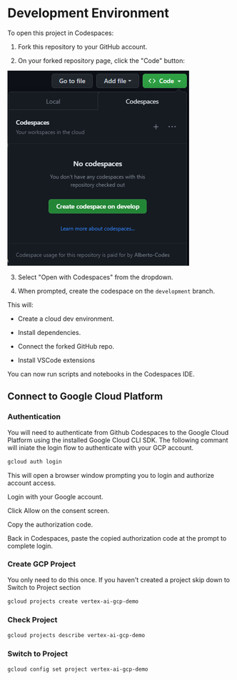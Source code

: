 # Development Environment

To open this project in Codespaces:

1. Fork this repository to your GitHub account.

2. On your forked repository page, click the "Code" button:

![Code button](docs/images/code_button.png)

3. Select "Open with Codespaces" from the dropdown.

4. When prompted, create the codespace on the `development` branch. 

This will:

- Create a cloud dev environment. 

- Install dependencies.

- Connect the forked GitHub repo.

- Install VSCode extensions

You can now run scripts and notebooks in the Codespaces IDE.

## Connect to Google Cloud Platform

### Authentication
You will need to authenticate from Github Codespaces to the Google Cloud Platform using the installed Google Cloud CLI SDK.  The following commant will iniate the login flow to authenticate with your GCP account.
```bash
gcloud auth login
```
This will open a browser window prompting you to login and authorize account access.

Login with your Google account.

Click Allow on the consent screen.

Copy the authorization code.

Back in Codespaces, paste the copied authorization code at the prompt to complete login.

### Create GCP Project
You only need to do this once.  If you haven't created a project skip down to Switch to Project section
```bash
gcloud projects create vertex-ai-gcp-demo
```

### Check Project
```bash
gcloud projects describe vertex-ai-gcp-demo
```

### Switch to Project
```bash
gcloud config set project vertex-ai-gcp-demo
```

